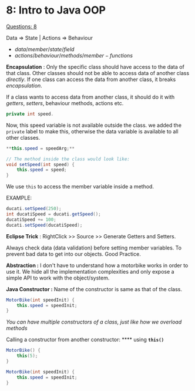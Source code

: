 # 8: Intro to Java OOP

[Questions: 8](8%20Intro%20to%20Java%20OOP%205f10e07d415c4ebfa6a209fd5ee2911e/Questions%208%2047424180623f4e7cb650be85d53bd24f.md)

Data ⇒ State | Actions ⇒ Behaviour

- $data/member/state/field$
- $actions/behaviour/methods/member-functions$

**Encapsulation** : Only the specific class should have access to the data of that class. Other classes should not be able to access data of another class *directly*. If one class can access the data from another class, it breaks *encapsulation*. 

If a class wants to access data from another class, it should do it with *getters*, *setters*, behaviour methods, actions etc.

```java
private int speed.
```

Now, this speed variable is not available outside the class. we added the `private` label to make this, otherwise the data variable is available to all other classes.

```java
**this.speed = speedArg;**

// The method inside the class would look like:
void setSpeed(int speed) {
	this.speed = speed;
}
```

We use `this` to access the member variable inside a method.

EXAMPLE:

```java
ducati.setSpeed(250);
int ducatiSpeed = ducati.getSpeed();
ducatiSpeed += 100;
ducati.setSpeed(ducatiSpeed);
```

**Eclipse Trick** : RightClick >> Source >> Generate Getters and Setters.

Always check data (data validation) before setting member variables. To prevent bad data to get into our objects. Good Practice.

**Abstraction :** I don't have to understand how a motorbike works in order to use it. We hide all the implementation complexities and only expose a simple API to work with the object/system.

**Java Constructor :** Name of the constructor is same as that of the class.

```java
MotorBike(int speedInit) {
	this.speed = speedInit;
}
```

*You can have multiple constructors of a class, just like how we overload methods*

Calling a constructor from another constructor: **** using **`this()`**

```java
MotorBike() {
	this(5);
}

MotorBike(int speedInit) {
	this.speed = speedInit;
}
```